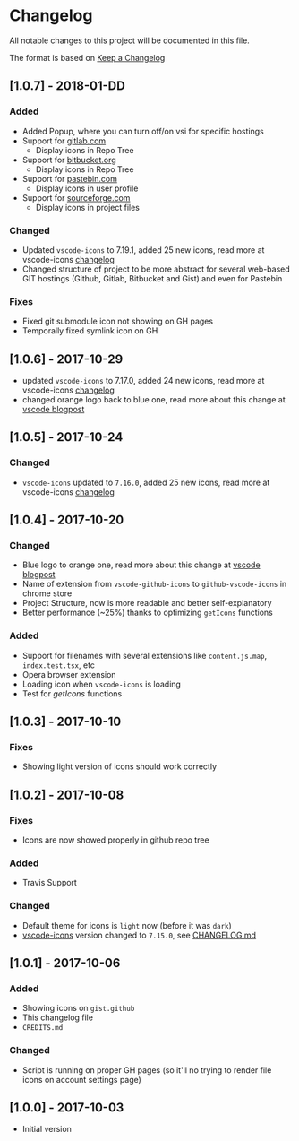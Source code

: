 # Changelog

All notable changes to this project will be documented in this file.

The format is based on [Keep a Changelog](http://keepachangelog.com/en/1.0.0/)

## [1.0.7] - 2018-01-DD

### Added

- Added Popup, where you can turn off/on vsi for specific hostings
- Support for [gitlab.com](https://about.gitlab.com/)
    - Display icons in Repo Tree
- Support for [bitbucket.org](https://bitbucket.org/)
    - Display icons in Repo Tree
- Support for [pastebin.com](https://pastebin.com/)
    - Display icons in user profile
- Support for [sourceforge.com](https://sourceforge.net)
    - Display icons in project files

### Changed

- Updated `vscode-icons` to 7.19.1, added 25 new icons, read more at vscode-icons [changelog](https://marketplace.visualstudio.com/items/robertohuertasm.vscode-icons/changelog)
- Changed structure of project to be more abstract for several web-based GIT hostings (Github, Gitlab, Bitbucket and Gist) and even for Pastebin

### Fixes

- Fixed git submodule icon not showing on GH pages
- Temporally fixed symlink icon on GH

## [1.0.6] - 2017-10-29

- updated `vscode-icons` to 7.17.0, added 24 new icons, read more at vscode-icons [changelog](https://github.com/vscode-icons/vscode-icons/blob/master/CHANGELOG.md#7170-october-28-2017)
- changed orange logo back to blue one, read more about this change at [vscode blogpost](https://code.visualstudio.com/blogs/2017/10/24/theicon)

## [1.0.5] - 2017-10-24

### Changed

- `vscode-icons` updated to `7.16.0`, added 25 new icons, read more at vscode-icons [changelog](https://github.com/vscode-icons/vscode-icons/blob/master/CHANGELOG.md#7160-october-22-2017)

## [1.0.4] - 2017-10-20

### Changed

- Blue logo to orange one, read more about this change at [vscode blogpost](https://code.visualstudio.com/updates/v1_17#_new-visual-studio-code-logo)
- Name of extension from `vscode-github-icons` to `github-vscode-icons` in chrome store
- Project Structure, now is more readable and better self-explanatory
- Better performance (~25%) thanks to optimizing `getIcons` functions

### Added

- Support for filenames with several extensions like `content.js.map`, `index.test.tsx`, etc
- Opera browser extension
- Loading icon when `vscode-icons` is loading
- Test for *getIcons* functions

## [1.0.3] - 2017-10-10

### Fixes

- Showing light version of icons should work correctly

## [1.0.2] - 2017-10-08

### Fixes

- Icons are now showed properly in github repo tree

### Added

- Travis Support

### Changed

- Default theme for icons is `light` now (before it was `dark`)
- [vscode-icons](https://github.com/vscode-icons/vscode-icons) version changed to `7.15.0`, see [CHANGELOG.md](https://github.com/vscode-icons/vscode-icons/blob/master/CHANGELOG.md)

## [1.0.1] - 2017-10-06

### Added

- Showing icons on `gist.github`
- This changelog file
- `CREDITS.md`

### Changed

- Script is running on proper GH pages (so it'll no trying to render file icons on account settings page)

## [1.0.0] - 2017-10-03

- Initial version
